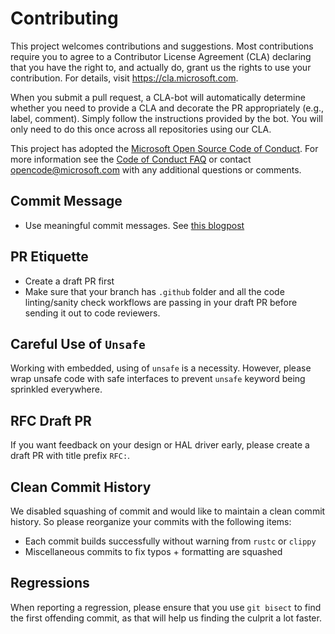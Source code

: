 # Contributing

This project welcomes contributions and suggestions. Most
contributions require you to agree to a Contributor License Agreement
(CLA) declaring that you have the right to, and actually do, grant us
the rights to use your contribution. For details, visit
https://cla.microsoft.com.

When you submit a pull request, a CLA-bot will automatically determine
whether you need to provide a CLA and decorate the PR appropriately
(e.g., label, comment). Simply follow the instructions provided by the
bot. You will only need to do this once across all repositories using
our CLA.

This project has adopted the [Microsoft Open Source Code of
Conduct](https://opensource.microsoft.com/codeofconduct/).  For more
information see the [Code of Conduct
FAQ](https://opensource.microsoft.com/codeofconduct/faq/) or contact
[opencode@microsoft.com](mailto:opencode@microsoft.com) with any
additional questions or comments.

## Commit Message

* Use meaningful commit messages. See [this blogpost](http://tbaggery.com/2008/04/19/a-note-about-git-commit-messages.html)

## PR Etiquette

* Create a draft PR first
* Make sure that your branch has `.github` folder and all the code linting/sanity check workflows are passing in your draft PR before sending it out to code reviewers.

## Careful Use of `Unsafe`

Working with embedded, using of `unsafe` is a necessity. However, please wrap unsafe code with safe interfaces to prevent `unsafe` keyword being sprinkled everywhere.

## RFC Draft PR

If you want feedback on your design or HAL driver early, please create a draft PR with title prefix `RFC:`.

## Clean Commit History

We disabled squashing of commit and would like to maintain a clean commit history. So please reorganize your commits with the following items:

* Each commit builds successfully without warning from `rustc` or `clippy`
* Miscellaneous commits to fix typos + formatting are squashed

## Regressions

When reporting a regression, please ensure that you use `git bisect` to find the first offending commit, as that will help us finding the culprit a lot faster.
